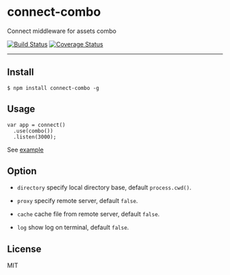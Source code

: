 # connect-combo

Connect middleware for assets combo

[![Build Status](https://travis-ci.org/popomore/connect-combo.png?branch=master)](https://travis-ci.org/popomore/connect-combo)
[![Coverage Status](https://coveralls.io/repos/popomore/connect-combo/badge.png?branch=master)](https://coveralls.io/r/popomore/connect-combo?branch=master)

---

## Install

```
$ npm install connect-combo -g
```

## Usage

```
var app = connect()
  .use(combo())
  .listen(3000);
```

See [example](https://github.com/popomore/connect-combo/blob/master/examples/index.js) 

## Option

- `directory` specify local directory base, default `process.cwd()`.

- `proxy` specify remote server, default `false`.

- `cache` cache file from remote server, default `false`.

- `log` show log on terminal, default `false`.

## License

MIT
